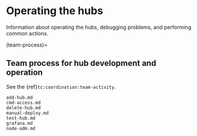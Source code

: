 # Operating the hubs

Information about operating the hubs, debugging problems, and performing common actions.

(team-process)=
## Team process for hub development and operation

See the {ref}`tc:coordination:team-activity`.

```{toctree}
add-hub.md
cmd-access.md
delete-hub.md
manual-deploy.md
test-hub.md
grafana.md
node-adm.md
```
